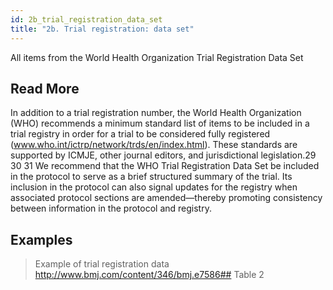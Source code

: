 ```yaml
---
id: 2b_trial_registration_data_set
title: "2b. Trial registration: data set"
---
```

All items from the World Health Organization Trial Registration Data Set

## Read More

In addition to a trial registration number, the World Health Organization (WHO) recommends a minimum standard list of items to be included in a trial registry in order for a trial to be considered fully registered (www.who.int/ictrp/network/trds/en/index.html). These standards are supported by ICMJE, other journal editors, and jurisdictional legislation.29 30 31 We recommend that the WHO Trial Registration Data Set be included in the protocol to serve as a brief structured summary of the trial. Its inclusion in the protocol can also signal updates for the registry when associated protocol sections are amended—thereby promoting consistency between information in the protocol and registry.

## Examples

> Example of trial registration data 
http://www.bmj.com/content/346/bmj.e7586## Table 2
